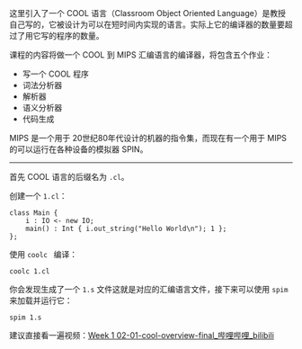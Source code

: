这里引入了一个 COOL 语言（Classroom Object Oriented Language）是教授自己写的，它被设计为可以在短时间内实现的语言。实际上它的编译器的数量要超过了用它写的程序的数量。

课程的内容将做一个 COOL 到 MIPS 汇编语言的编译器，将包含五个作业：
- 写一个 COOL 程序
- 词法分析器
- 解析器
- 语义分析器
- 代码生成

MIPS 是一个用于 20世纪80年代设计的机器的指令集，而现在有一个用于 MIPS 的可以运行在各种设备的模拟器 SPIN。

---

首先 COOL 语言的后缀名为 `.cl`。

创建一个 `1.cl`：

```cool
class Main {
	i : IO <- new IO;
	main() : Int { i.out_string("Hello World\n"); 1 };
};
```

使用  `coolc ` 编译：

```shell
coolc 1.cl
```

你会发现生成了一个 `1.s` 文件这就是对应的汇编语言文件，接下来可以使用 `spim` 来加载并运行它：

```shell
spim 1.s
```

建议直接看一遍视频：[Week 1 02-01-cool-overview-final_哔哩哔哩_bilibili](https://www.bilibili.com/video/BV1NE411376V?p=4)
